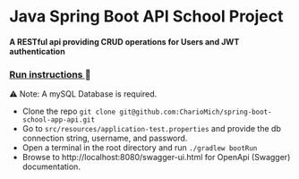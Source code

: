 # Java Spring Boot API School Project

#### A RESTful api providing CRUD operations for Users and JWT authentication

### <u> Run instructions </u> 🚀
⚠️ Note: A mySQL Database is required.

- Clone the repo ``` git clone git@github.com:CharioMich/spring-boot-school-app-api.git ```
- Go to ``` src/resources/application-test.properties ``` 
and provide the db connection string, username, and password.
- Open a terminal in the root directory and run ``` ./gradlew bootRun ```
- Browse to http://localhost:8080/swagger-ui.html for OpenApi (Swagger) documentation.